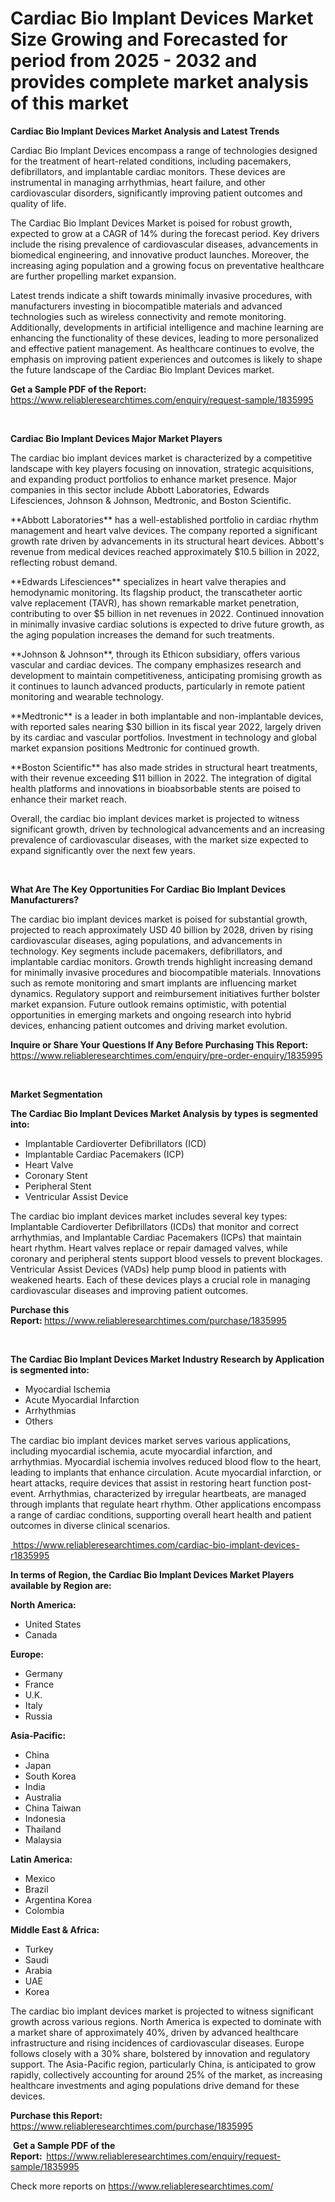 <p><h1>Cardiac Bio Implant Devices Market Size Growing and Forecasted for period from 2025 - 2032 and provides complete market analysis of this market</h1></p><p><strong>Cardiac Bio Implant Devices Market Analysis and Latest Trends</strong></p>
<p><p>Cardiac Bio Implant Devices encompass a range of technologies designed for the treatment of heart-related conditions, including pacemakers, defibrillators, and implantable cardiac monitors. These devices are instrumental in managing arrhythmias, heart failure, and other cardiovascular disorders, significantly improving patient outcomes and quality of life.</p><p>The Cardiac Bio Implant Devices Market is poised for robust growth, expected to grow at a CAGR of 14% during the forecast period. Key drivers include the rising prevalence of cardiovascular diseases, advancements in biomedical engineering, and innovative product launches. Moreover, the increasing aging population and a growing focus on preventative healthcare are further propelling market expansion.</p><p>Latest trends indicate a shift towards minimally invasive procedures, with manufacturers investing in biocompatible materials and advanced technologies such as wireless connectivity and remote monitoring. Additionally, developments in artificial intelligence and machine learning are enhancing the functionality of these devices, leading to more personalized and effective patient management. As healthcare continues to evolve, the emphasis on improving patient experiences and outcomes is likely to shape the future landscape of the Cardiac Bio Implant Devices market.</p></p>
<p><strong>Get a Sample PDF of the Report:&nbsp;</strong> <a href="https://www.reliableresearchtimes.com/enquiry/request-sample/1835995?utm_campaign=2643&utm_medium=2&utm_source=Github&utm_content=ia&utm_term=26032025&utm_id=cardiac-bio-implant-devices">https://www.reliableresearchtimes.com/enquiry/request-sample/1835995</a></p>
<p>&nbsp;</p>
<p><strong>Cardiac Bio Implant Devices Major Market Players</strong></p>
<p><p>The cardiac bio implant devices market is characterized by a competitive landscape with key players focusing on innovation, strategic acquisitions, and expanding product portfolios to enhance market presence. Major companies in this sector include Abbott Laboratories, Edwards Lifesciences, Johnson & Johnson, Medtronic, and Boston Scientific.</p><p>**Abbott Laboratories** has a well-established portfolio in cardiac rhythm management and heart valve devices. The company reported a significant growth rate driven by advancements in its structural heart devices. Abbott's revenue from medical devices reached approximately $10.5 billion in 2022, reflecting robust demand.</p><p>**Edwards Lifesciences** specializes in heart valve therapies and hemodynamic monitoring. Its flagship product, the transcatheter aortic valve replacement (TAVR), has shown remarkable market penetration, contributing to over $5 billion in net revenues in 2022. Continued innovation in minimally invasive cardiac solutions is expected to drive future growth, as the aging population increases the demand for such treatments.</p><p>**Johnson & Johnson**, through its Ethicon subsidiary, offers various vascular and cardiac devices. The company emphasizes research and development to maintain competitiveness, anticipating promising growth as it continues to launch advanced products, particularly in remote patient monitoring and wearable technology.</p><p>**Medtronic** is a leader in both implantable and non-implantable devices, with reported sales nearing $30 billion in its fiscal year 2022, largely driven by its cardiac and vascular portfolios. Investment in technology and global market expansion positions Medtronic for continued growth.</p><p>**Boston Scientific** has also made strides in structural heart treatments, with their revenue exceeding $11 billion in 2022. The integration of digital health platforms and innovations in bioabsorbable stents are poised to enhance their market reach.</p><p>Overall, the cardiac bio implant devices market is projected to witness significant growth, driven by technological advancements and an increasing prevalence of cardiovascular diseases, with the market size expected to expand significantly over the next few years.</p></p>
<p>&nbsp;</p>
<p><strong>What Are The Key Opportunities For Cardiac Bio Implant Devices Manufacturers?</strong></p>
<p><p>The cardiac bio implant devices market is poised for substantial growth, projected to reach approximately USD 40 billion by 2028, driven by rising cardiovascular diseases, aging populations, and advancements in technology. Key segments include pacemakers, defibrillators, and implantable cardiac monitors. Growth trends highlight increasing demand for minimally invasive procedures and biocompatible materials. Innovations such as remote monitoring and smart implants are influencing market dynamics. Regulatory support and reimbursement initiatives further bolster market expansion. Future outlook remains optimistic, with potential opportunities in emerging markets and ongoing research into hybrid devices, enhancing patient outcomes and driving market evolution.</p></p>
<p><strong>Inquire or Share Your Questions If Any Before Purchasing This Report:</strong> <a href="https://www.reliableresearchtimes.com/enquiry/pre-order-enquiry/1835995?utm_campaign=2643&utm_medium=2&utm_source=Github&utm_content=ia&utm_term=26032025&utm_id=cardiac-bio-implant-devices">https://www.reliableresearchtimes.com/enquiry/pre-order-enquiry/1835995</a></p>
<p>&nbsp;</p>
<p><strong>Market Segmentation</strong></p>
<p><strong>The Cardiac Bio Implant Devices Market Analysis by types is segmented into:</strong></p>
<p><ul><li>Implantable Cardioverter Defibrillators (ICD)</li><li>Implantable Cardiac Pacemakers (ICP)</li><li>Heart Valve</li><li>Coronary Stent</li><li>Peripheral Stent</li><li>Ventricular Assist Device</li></ul></p>
<p><p>The cardiac bio implant devices market includes several key types: Implantable Cardioverter Defibrillators (ICDs) that monitor and correct arrhythmias, and Implantable Cardiac Pacemakers (ICPs) that maintain heart rhythm. Heart valves replace or repair damaged valves, while coronary and peripheral stents support blood vessels to prevent blockages. Ventricular Assist Devices (VADs) help pump blood in patients with weakened hearts. Each of these devices plays a crucial role in managing cardiovascular diseases and improving patient outcomes.</p></p>
<p><strong>Purchase this Report:&nbsp;</strong><a href="https://www.reliableresearchtimes.com/purchase/1835995?utm_campaign=2643&utm_medium=2&utm_source=Github&utm_content=ia&utm_term=26032025&utm_id=cardiac-bio-implant-devices">https://www.reliableresearchtimes.com/purchase/1835995</a></p>
<p>&nbsp;</p>
<p><strong>The Cardiac Bio Implant Devices Market Industry Research by Application is segmented into:</strong></p>
<p><ul><li>Myocardial Ischemia</li><li>Acute Myocardial Infarction</li><li>Arrhythmias</li><li>Others</li></ul></p>
<p><p>The cardiac bio implant devices market serves various applications, including myocardial ischemia, acute myocardial infarction, and arrhythmias. Myocardial ischemia involves reduced blood flow to the heart, leading to implants that enhance circulation. Acute myocardial infarction, or heart attacks, require devices that assist in restoring heart function post-event. Arrhythmias, characterized by irregular heartbeats, are managed through implants that regulate heart rhythm. Other applications encompass a range of cardiac conditions, supporting overall heart health and patient outcomes in diverse clinical scenarios.</p></p>
<p><a href="https://www.reliableresearchtimes.com/cardiac-bio-implant-devices-r1835995?utm_campaign=2643&utm_medium=2&utm_source=Github&utm_content=ia&utm_term=26032025&utm_id=cardiac-bio-implant-devices">&nbsp;https://www.reliableresearchtimes.com/cardiac-bio-implant-devices-r1835995</a></p>
<p><strong>In terms of Region, the Cardiac Bio Implant Devices Market Players available by Region are:</strong></p>
<p>
    <p> <strong> North America: </strong>
        <ul>
            <li>United States</li>
            <li>Canada</li>
        </ul>
        </p> 
    <p> <strong> Europe: </strong>
        <ul>
            <li>Germany</li>
            <li>France</li>
            <li>U.K.</li>
            <li>Italy</li>
            <li>Russia</li>
        </ul>
        </p> 
    <p> <strong> Asia-Pacific: </strong>
        <ul>
            <li>China</li>
            <li>Japan</li>
            <li>South Korea</li>
            <li>India</li>
            <li>Australia</li>
            <li>China Taiwan</li>
            <li>Indonesia</li>
            <li>Thailand</li>
            <li>Malaysia</li>
        </ul>
        </p> 
    <p> <strong> Latin America: </strong>
        <ul>
            <li>Mexico</li>
            <li>Brazil</li>
            <li>Argentina Korea</li>
            <li>Colombia</li>
        </ul>
        </p> 
    <p> <strong> Middle East & Africa: </strong>
        <ul>
            <li>Turkey</li>
            <li>Saudi</li>
            <li>Arabia</li>
            <li>UAE</li>
            <li>Korea</li>
        </ul>
    </p>
    </p>
<p><p>The cardiac bio implant devices market is projected to witness significant growth across various regions. North America is expected to dominate with a market share of approximately 40%, driven by advanced healthcare infrastructure and rising incidences of cardiovascular diseases. Europe follows closely with a 30% share, bolstered by innovation and regulatory support. The Asia-Pacific region, particularly China, is anticipated to grow rapidly, collectively accounting for around 25% of the market, as increasing healthcare investments and aging populations drive demand for these devices.</p></p>
<p><strong>Purchase this Report: </strong><a href="https://www.reliableresearchtimes.com/purchase/1835995?utm_campaign=2643&utm_medium=2&utm_source=Github&utm_content=ia&utm_term=26032025&utm_id=cardiac-bio-implant-devices">https://www.reliableresearchtimes.com/purchase/1835995</a></p>
<p>&nbsp;<strong>Get a Sample PDF of the Report:&nbsp;&nbsp;</strong><a href="https://www.reliableresearchtimes.com/enquiry/request-sample/1835995?utm_campaign=2643&utm_medium=2&utm_source=Github&utm_content=ia&utm_term=26032025&utm_id=cardiac-bio-implant-devices">https://www.reliableresearchtimes.com/enquiry/request-sample/1835995</a></p>
<p><strong></strong></p>
<p>Check more reports on <a href="https://www.reliableresearchtimes.com/?utm_campaign=2643&utm_medium=2&utm_source=Github&utm_content=ia&utm_term=26032025&utm_id=cardiac-bio-implant-devices">https://www.reliableresearchtimes.com/</a></p>